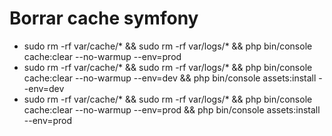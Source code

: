 # Borrar cache symfony
* sudo rm -rf var/cache/* && sudo rm -rf var/logs/* && php bin/console cache:clear --no-warmup --env=prod
* sudo rm -rf var/cache/* && sudo rm -rf var/logs/* && php bin/console cache:clear --no-warmup --env=dev && php bin/console assets:install --env=dev
* sudo rm -rf var/cache/* && sudo rm -rf var/logs/* && php bin/console cache:clear --no-warmup --env=prod && php bin/console assets:install --env=prod

